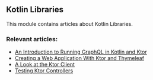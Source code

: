 ## Kotlin Libraries

This module contains articles about Kotlin Libraries.

### Relevant articles:
- [An Introduction to Running GraphQL in Kotlin and Ktor](https://www.baeldung.com/kotlin/graphql-ktor)
- [Creating a Web Application With Ktor and Thymeleaf](https://www.baeldung.com/kotlin/ktor-thymeleaf-web-application)
- [A Look at the Ktor Client](https://www.baeldung.com/kotlin/ktor-client)
- [Testing Ktor Controllers](https://www.baeldung.com/kotlin/ktor-test-controllers)
